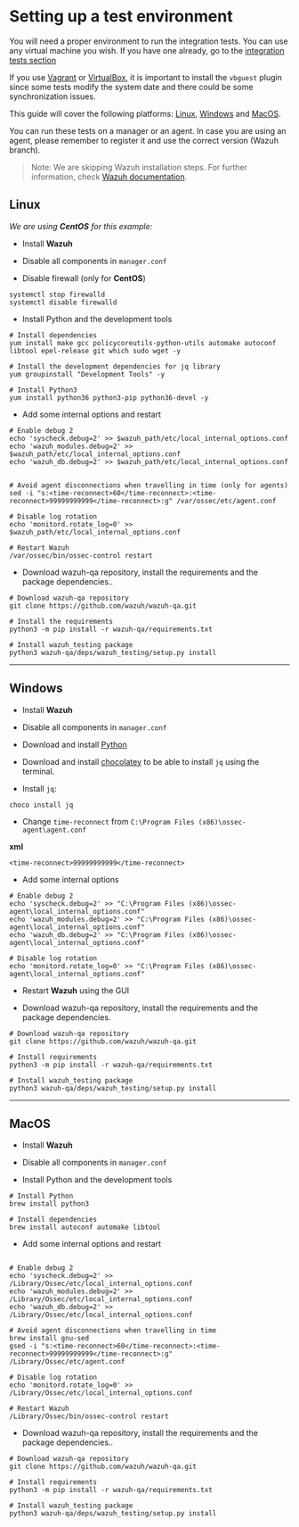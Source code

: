 # Setting up a test environment

You will need a proper environment to run the integration tests. You can use any virtual machine you wish. If you have 
one already, go to the [integration tests section](../)

If you use [Vagrant](https://www.vagrantup.com/downloads.html) or 
[VirtualBox](https://www.virtualbox.org/wiki/Downloads), it is important to install the `vbguest` plugin since some 
tests modify the system date and there could be some synchronization issues.

This guide will cover the following platforms: [Linux](#linux), [Windows](#windows) and [MacOS](#macos).

You can run these tests on a manager or an agent. In case you are using an agent, please remember to register it and 
use the correct version (Wazuh branch).

> Note: We are skipping Wazuh installation steps. For further information, check 
> [Wazuh documentation](https://documentation.wazuh.com/3.13/installation-guide/index.html).

## Linux

_We are using **CentOS** for this example:_

- Install **Wazuh**

- Disable all components in `manager.conf`

- Disable firewall (only for **CentOS**)

```
systemctl stop firewalld
systemctl disable firewalld
```

- Install Python and the development tools

```
# Install dependencies
yum install make gcc policycoreutils-python-utils automake autoconf libtool epel-release git which sudo wget -y

# Install the development dependencies for jq library
yum groupinstall "Development Tools" -y

# Install Python3
yum install python36 python3-pip python36-devel -y
```

- Add some internal options and restart

```
# Enable debug 2
echo 'syscheck.debug=2' >> $wazuh_path/etc/local_internal_options.conf
echo 'wazuh_modules.debug=2' >> $wazuh_path/etc/local_internal_options.conf
echo 'wazuh_db.debug=2' >> $wazuh_path/etc/local_internal_options.conf


# Avoid agent disconnections when travelling in time (only for agents)
sed -i "s:<time-reconnect>60</time-reconnect>:<time-reconnect>99999999999</time-reconnect>:g" /var/ossec/etc/agent.conf

# Disable log rotation
echo 'monitord.rotate_log=0' >> $wazuh_path/etc/local_internal_options.conf

# Restart Wazuh
/var/ossec/bin/ossec-control restart
```

- Download wazuh-qa repository, install the requirements and the package dependencies..

```
# Download wazuh-qa repository
git clone https://github.com/wazuh/wazuh-qa.git

# Install the requirements
python3 -m pip install -r wazuh-qa/requirements.txt

# Install wazuh_testing package
python3 wazuh-qa/deps/wazuh_testing/setup.py install
```

-----------

## Windows

- Install **Wazuh**

- Disable all components in `manager.conf`

- Download and install [Python](https://www.python.org/downloads/windows/)

- Download and install [chocolatey](https://chocolatey.org/docs/installation) to be able to 
  install `jq` using the terminal.

- Install `jq`:

```
choco install jq
```


- Change `time-reconnect` from `C:\Program Files (x86)\ossec-agent\agent.conf`

__xml__
```
<time-reconnect>99999999999</time-reconnect>
```

- Add some internal options

```
# Enable debug 2
echo 'syscheck.debug=2' >> "C:\Program Files (x86)\ossec-agent\local_internal_options.conf"
echo 'wazuh_modules.debug=2' >> "C:\Program Files (x86)\ossec-agent\local_internal_options.conf"
echo 'wazuh_db.debug=2' >> "C:\Program Files (x86)\ossec-agent\local_internal_options.conf"

# Disable log rotation
echo 'monitord.rotate_log=0' >> "C:\Program Files (x86)\ossec-agent\local_internal_options.conf"
```

- Restart **Wazuh** using the GUI

- Download wazuh-qa repository, install the requirements and the package dependencies.

```
# Download wazuh-qa repository
git clone https://github.com/wazuh/wazuh-qa.git

# Install requirements
python3 -m pip install -r wazuh-qa/requirements.txt

# Install wazuh_testing package
python3 wazuh-qa/deps/wazuh_testing/setup.py install
```

-----------

## MacOS

- Install **Wazuh**

- Disable all components in `manager.conf`

- Install Python and the development tools

```
# Install Python
brew install python3

# Install dependencies
brew install autoconf automake libtool

```

- Add some internal options and restart

```

# Enable debug 2
echo 'syscheck.debug=2' >> /Library/Ossec/etc/local_internal_options.conf
echo 'wazuh_modules.debug=2' >> /Library/Ossec/etc/local_internal_options.conf
echo 'wazuh_db.debug=2' >> /Library/Ossec/etc/local_internal_options.conf

# Avoid agent disconnections when travelling in time
brew install gnu-sed
gsed -i "s:<time-reconnect>60</time-reconnect>:<time-reconnect>99999999999</time-reconnect>:g"
/Library/Ossec/etc/agent.conf

# Disable log rotation
echo 'monitord.rotate_log=0' >> /Library/Ossec/etc/local_internal_options.conf

# Restart Wazuh
/Library/Ossec/bin/ossec-control restart
```

- Download wazuh-qa repository, install the requirements and the package dependencies..

```
# Download wazuh-qa repository
git clone https://github.com/wazuh/wazuh-qa.git

# Install requirements
python3 -m pip install -r wazuh-qa/requirements.txt

# Install wazuh_testing package
python3 wazuh-qa/deps/wazuh_testing/setup.py install
```
